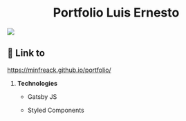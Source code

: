 <h1 align="center">
  Portfolio Luis Ernesto
</h1>
<img src="https://user-images.githubusercontent.com/46549350/131592654-dbbc212a-79a6-40f2-9892-f2380684093f.png"/>

## 🔗 Link to
  https://minfreack.github.io/portfolio/

1.  **Technologies**

    - Gatsby JS

    - Styled Components


